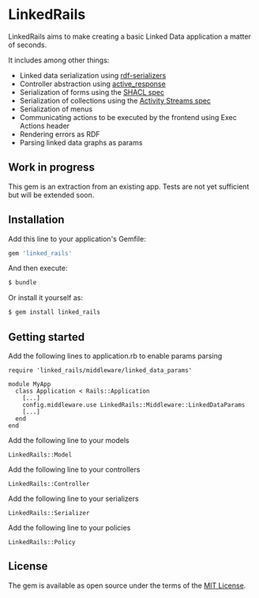 # LinkedRails
LinkedRails aims to make creating a basic Linked Data application a matter of seconds.

It includes among other things:
* Linked data serialization using [rdf-serializers](https://github.com/ontola/rdf-serializers)
* Controller abstraction using [active_response](https://github.com/ontola/active_response)
* Serialization of forms using the [SHACL spec](http://www.w3.org/ns/shacl)
* Serialization of collections using the [Activity Streams spec](https://www.w3.org/ns/activitystreams)
* Serialization of menus
* Communicating actions to be executed by the frontend using Exec Actions header
* Rendering errors as RDF
* Parsing linked data graphs as params

## Work in progress
This gem is an extraction from an existing app. Tests are not yet sufficient but will be extended soon.

## Installation
Add this line to your application's Gemfile:

```ruby
gem 'linked_rails'
```

And then execute:
```bash
$ bundle
```

Or install it yourself as:
```bash
$ gem install linked_rails
```

## Getting started

Add the following lines to application.rb to enable params parsing
```
require 'linked_rails/middleware/linked_data_params'

module MyApp
  class Application < Rails::Application
    [...]
    config.middleware.use LinkedRails::Middleware::LinkedDataParams
    [...]
  end
end
```

Add the following line to your models
```
LinkedRails::Model
```

Add the following line to your controllers
```
LinkedRails::Controller
```

Add the following line to your serializers
```
LinkedRails::Serializer
```

Add the following line to your policies
```
LinkedRails::Policy
```

## License
The gem is available as open source under the terms of the [MIT License](https://opensource.org/licenses/MIT).
